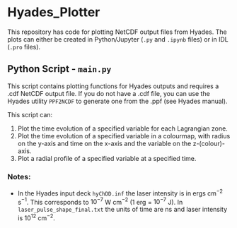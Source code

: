 # Hyades_Plotter

This repository has code for plotting NetCDF output files from Hyades. The plots can either be created in Python/Jupyter (`.py` and `.ipynb` files) or in IDL (`.pro` files).

## Python Script - `main.py`

This script contains plotting functions for Hyades outputs and requires a .cdf NetCDF output file. If you do not have a .cdf file, you can use the Hyades utility `PPF2NCDF` to generate one from the .ppf (see Hyades manual).

This script can:
1. Plot the time evolution of a specified variable for each Lagrangian zone.
2. Plot the time evolution of a specified variable in a colourmap, with radius on the y-axis and time on the x-axis and the variable on the z-(colour)-axis.
3. Plot a radial profile of a specified variable at a specified time.

### Notes:

- In the Hyades input deck `hyChDD.inf` the laser intensity is in ergs cm$^{-2}$ s$^{-1}$. This corresponds to $10^{-7}$ W cm$^{-2}$ (1 erg = $10^{-7}$ J). In `laser_pulse_shape_final.txt` the units of time are ns and laser intensity is $10^{12}$ cm$^{-2}$.



